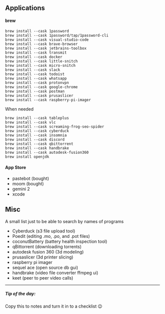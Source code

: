 ## Applications

#### brew
```
brew install --cask 1password
brew install --cask 1password/tap/1password-cli
brew install --cask visual-studio-code
brew install --cask brave-browser
brew install --cask jetbrains-toolbox
brew install --cask transmit
brew install --cask docker
brew install --cask little-snitch
brew install --cask micro-snitch
brew install --cask slack
brew install --cask todoist
brew install --cask whatsapp
brew install --cask protonvpn
brew install --cask google-chrome
brew install --cask postman
brew install --cask prusaslicer
brew install --cask raspberry-pi-imager
```
When needed
```
brew install --cask tableplus
brew install --cask vlc
brew install --cask screaming-frog-seo-spider
brew install --cask cyberduck
brew install --cask insomnia
brew install --cask discord
brew install --cask qbittorrent
brew install --cask handbrake
brew install --cask autodesk-fusion360
brew install openjdk
```

#### App Store
- pastebot (bought)
- moom (bought)
- gemini 2
- xcode

## Misc
A small list just to be able to search by names of programs

- Cyberduck (s3 file upload tool)
- Poedit (editing .mo, .po, and .pot files)
- coconutBattery (battery health inspection tool)
- qBittorrent (downloading torrents)
- autodesk fusion 360 (3d modeling)
- prusaslicer (3d printer slicing)
- raspberry pi imager
- sequel ace (open source db gui)
- handbrake (video file converter ffmpeg ui)
- keet (peer to peer video calls)

---

##### Tip of the day:

Copy this to notes and turn it in to a checklist 😉
